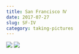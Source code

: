 ```yaml
---
title: San Francisco Ⅳ
date: 2017-07-27
slug: SF-IV
category: taking-pictures
---
```


<div class="gallery">
    <img src="/photos/sf/007.jpg" />
    <img src="/photos/sf/008.jpg" />
</div>
